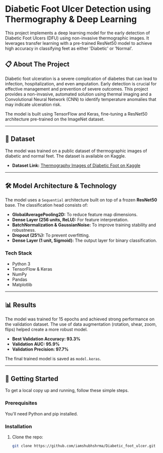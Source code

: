 # Diabetic Foot Ulcer Detection using Thermography & Deep Learning

This project implements a deep learning model for the early detection of Diabetic Foot Ulcers (DFU) using non-invasive thermographic images. It leverages transfer learning with a pre-trained ResNet50 model to achieve high accuracy in classifying feet as either 'Diabetic' or 'Normal'.



## 📋 About The Project

Diabetic foot ulceration is a severe complication of diabetes that can lead to infection, hospitalization, and even amputation. Early detection is crucial for effective management and prevention of severe outcomes. This project provides a non-invasive, automated solution using thermal imaging and a Convolutional Neural Network (CNN) to identify temperature anomalies that may indicate ulceration risk.

The model is built using TensorFlow and Keras, fine-tuning a ResNet50 architecture pre-trained on the ImageNet dataset.

---

## 💾 Dataset

The model was trained on a public dataset of thermographic images of diabetic and normal feet. The dataset is available on Kaggle.

- **Dataset Link:** [Thermography Images of Diabetic Foot on Kaggle](https://www.kaggle.com/datasets/vuppalaadithyasairam/thermography-images-of-diabetic-foot)

---

## 🛠️ Model Architecture & Technology

The model uses a `Sequential` architecture built on top of a frozen **ResNet50** base. The classification head consists of:
- **GlobalAveragePooling2D:** To reduce feature map dimensions.
- **Dense Layer (256 units, ReLU):** For feature interpretation.
- **BatchNormalization & GaussianNoise:** To improve training stability and robustness.
- **Dropout (25%):** To prevent overfitting.
- **Dense Layer (1 unit, Sigmoid):** The output layer for binary classification.

### **Tech Stack**
- Python 3
- TensorFlow & Keras
- NumPy
- Pandas
- Matplotlib

---

## 📊 Results

The model was trained for 15 epochs and achieved strong performance on the validation dataset. The use of data augmentation (rotation, shear, zoom, flips) helped create a more robust model.

- **Best Validation Accuracy: 93.3%**
- **Validation AUC: 95.9%**
- **Validation Precision: 97.7%**

The final trained model is saved as `model.keras`.


---

## 🚀 Getting Started

To get a local copy up and running, follow these simple steps.

### **Prerequisites**

You'll need Python and pip installed.

### **Installation**

1. Clone the repo:
   ```sh
   git clone https://github.com/iamshubhshrma/Diabetic_foot_ulcer.git
